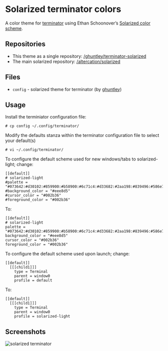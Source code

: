 # Solarized terminator colors

A color theme for [terminator](http://www.tenshu.net/terminator/) using Ethan Schoonover’s [Solarized color scheme](http://ethanschoonover.com/solarized).

## Repositories
  * This theme as a single repository: [/ghuntley/terminator-solarized](https://github.com/ghuntley/terminator-solarized)
  * The main solarized repository: [/altercation/solarized](https://github.com/altercation/solarized)

## Files
  * `config` -  solarized theme for terminator (by [ghuntley](https://github.com/ghuntley))

## Usage
Install the terminiator configuration file:

    # cp config ~/.config/terminator/

Modify the defaults stanza within the terminator configuration file to select your default(s)

    # vi ~/.config/terminator/

To configure the default scheme used for new windows/tabs to solarized-light; change:

    [[default]]
    # solarized-light
    #palette = "#073642:#d30102:#859900:#b58900:#6c71c4:#d33682:#2aa198:#839496:#586e75:#cb4b16:#859900:#b58900:#268bd2:#d33682:#2aa198:#93a1a1"
    #background_color = "#eee8d5"
    #cursor_color = "#002b36"
    #foreground_color = "#002b36"

To:

    [[default]]
    # solarized-light
    palette = "#073642:#d30102:#859900:#b58900:#6c71c4:#d33682:#2aa198:#839496:#586e75:#cb4b16:#859900:#b58900:#268bd2:#d33682:#2aa198:#93a1a1"
    background_color = "#eee8d5"
    cursor_color = "#002b36"
    foreground_color = "#002b36"

To configure the default scheme used upon launch; change:

    [[default]]
      [[[child1]]]
        type = Terminal
        parent = window0
        profile = default

To: 

    [[default]]
      [[[child1]]]
        type = Terminal
        parent = window0
        profile = solarized-light

## Screenshots

![solarized terminator](https://github.com/ghuntley/terminator-solarized/raw/master/screenshots/terminator-solarized.png)

